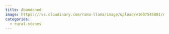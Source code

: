 ```yaml
---
title: Abandoned
image: https://res.cloudinary.com/rama-llama/image/upload/v1607545801/Abandoned__riayj6.jpg
categories:
  - rural-scenes
---
```

